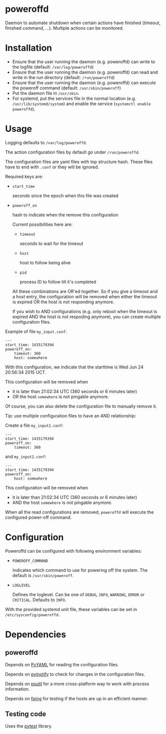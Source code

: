 # poweroffd
Daemon to automate shutdown when certain actions have finished (timeout, finished command, ...). Multiple actions can be monitored.

# Installation
- Ensure that the user running the daemon (e.g. poweroffd) can write to the logfile (default: `/var/log/poweroffd`)
- Ensure that the user running the daemon (e.g. poweroffd) can read and write in the run directory (default: `/run/poweroffd`)
- Ensure that the user running the daemon (e.g. poweroffd) can execute the poweroff command (default: `/usr/sbin/poweroff`)
- Put the daemon file in `/usr/sbin`.
- For systemd, put the services file in the normal location (e.g. `/usr/lib/systemd/system`) and enable the service (`systemctl enable poweroffd`).

# Usage

Logging defaults to `/var/log/poweroffd`.

The action configuration files by default go under `/run/poweroffd`.

The configuration files are yaml files with top structure hash. These files have to end with `.conf` or they will be ignored.

Required keys are:

  - `start_time`

      seconds since the epoch when this file was created
         
  - `poweroff_on`
      
      hash to indicate when the remove this configuration
      
      Current possibilities here are:
        
      - `timeout`

          seconds to wait for the timeout
 
      - `host`

          host to follow being alive

      - `pid`

          process ID to follow till it's completed

     All these combinations are OR'ed together. So if you give a timeout and a host entry, the configuration will be removed when either the timeout is expired OR the host is not responding anymore.

     If you wish to AND configurations (e.g. only reboot when the timeout is expired AND the host is not respoding anymore), you can create multiple configuration files.
     
Example of file `my_input.conf`:

    ---
    start_time: 1435179394
    poweroff_on:
        timeout: 360
        host: somewhere

With this configuration, we indicate that the starttime is Wed Jun 24 20:56:34 2015 UCT.

This configuration will be removed when

- it is later than 21:02:34 UTC (360 seconds or 6 minutes later)
- OR the host `somewhere` is not pingable anymore.

Of course, you can also delete the configuration file to manually remove it.

Tip: use multiple configuration files to have an AND relationship:

Create a file `my_input1.conf`:

    ---
    start_time: 1435179394
    poweroff_on:
        timeout: 360

and `my_input2.conf`:

    ---
    start_time: 1435179394
    poweroff_on:
        host: somewhere

This configuration will be removed when

- it is later than 21:02:34 UTC (360 seconds or 6 minutes later)
- AND the host `somewhere` is not pingable anymore.

When all the read configurations are removed, `poweroffd` will execute the configured power-off command.

# Configuration

Poweroffd can be configured with following environment variables:

  - `POWEROFF_COMMAND`

    Indicates which command to use for powering off the system. The default is `/usr/sbin/poweroff`.

  - `LOGLEVEL`

    Defines the loglevel. Can be one of `DEBUG`, `INFO`, `WARNING`, `ERROR` or `CRITICAL`. Defaults to `INFO`.

With the provided systemd unit file, these variables can be set in `/etc/sysconfig/poweroffd`.

# Dependencies

## poweroffd

Depends on [PyYAML](https://pyyaml.org) for reading the configuration files.

Depends on [pyinotify](https://github.com/seb-m/pyinotify) to check for changes in the configuration files.

Depends on [psutil](http://pythonhosted.org/psutil/) for a more cross-platform way to work with process information.

Depends on [fping](http://fping.org/) for testing if the hosts are up in an efficient manner.

## Testing code

Uses the [pytest](http://pytest.org) library.
